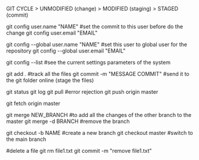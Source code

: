 GIT CYCLE > UNMODIFIED (change) > MODIFIED (staging) > STAGED (commit)

git config user.name "NAME" #set the commit to this user before do the change
git config user.email "EMAIL"

git config --global user.name "NAME" #set this user to global user for the repository
git config --global user.email "EMAIL"

git config --list #see the current settings parameters of the system

git add *.* #track all the files
git commit -m "MESSAGE COMMIT" #send it to the git folder online (stage the files)

git status
git log
git pull #error rejection
git push origin master

git fetch origin master

git merge NEW_BRANCH #to add all the changes of the other branch to the master
git merge -d BRANCH #remove the branch

git checkout -b NAME #create a new branch
git checkout master #switch to the main branch

#delete a file
git rm file1.txt
git commit -m "remove file1.txt"